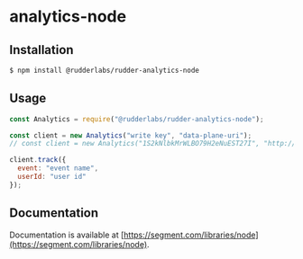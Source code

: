 # analytics-node

## Installation

```bash
$ npm install @rudderlabs/rudder-analytics-node
```

## Usage

```js
const Analytics = require("@rudderlabs/rudder-analytics-node");

const client = new Analytics("write key", "data-plane-uri");
// const client = new Analytics("1S2kNlbkMrWLBO79H2eNuEST27I", "http://localhost:8080/v1/batch");

client.track({
  event: "event name",
  userId: "user id"
});
```

## Documentation

Documentation is available at [https://segment.com/libraries/node](https://segment.com/libraries/node).
